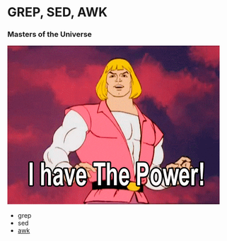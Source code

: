 # GREP, SED, AWK
### Masters of the Universe
![image](/img/masters_of_d_univ.gif "Masters of the Universe")

- grep
- sed
- [awk](/linux/grep_sed_awk/AWK.md "awk")
